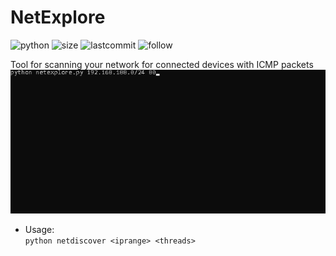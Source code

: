 # NetExplore
![python](https://img.shields.io/pypi/pyversions/Django.svg)
![size](https://img.shields.io/github/size/ak-wa/NetExplore/netexplore.py.svg)
![lastcommit](https://img.shields.io/github/last-commit/ak-wa/NetExplore.svg)
![follow](https://img.shields.io/github/followers/ak-wa.svg?label=Follow&style=social)
  
Tool for scanning your network for connected devices with ICMP packets  
![](netexplore.gif)


* Usage:  
`python netdiscover <iprange> <threads>`
